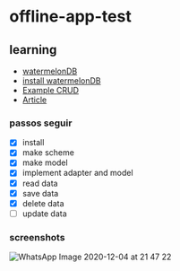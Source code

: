 # offline-app-test

## learning

- [watermelonDB](https://github.com/Nozbe/WatermelonDB)
- [install watermelonDB](https://nozbe.github.io/WatermelonDB/Installation.html#installation)
- [Example CRUD](https://nozbe.github.io/WatermelonDB/CRUD.html)
- [Article](https://github.com/Nozbe/WatermelonDB/blob/master/examples/native)

### passos seguir

- [x] install
- [x] make scheme
- [x] make model
- [x] implement adapter and model
- [x] read data
- [x] save data
- [x] delete data
- [ ] update data

### screenshots

![WhatsApp Image 2020-12-04 at 21 47 22](https://user-images.githubusercontent.com/35678887/101228545-eb81e280-367a-11eb-89fc-3554deda0519.jpeg)

